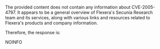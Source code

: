 The provided content does not contain any information about CVE-2005-4797. It appears to be a general overview of Flexera's Secunia Research team and its services, along with various links and resources related to Flexera's products and company information.

Therefore, the response is:

NOINFO